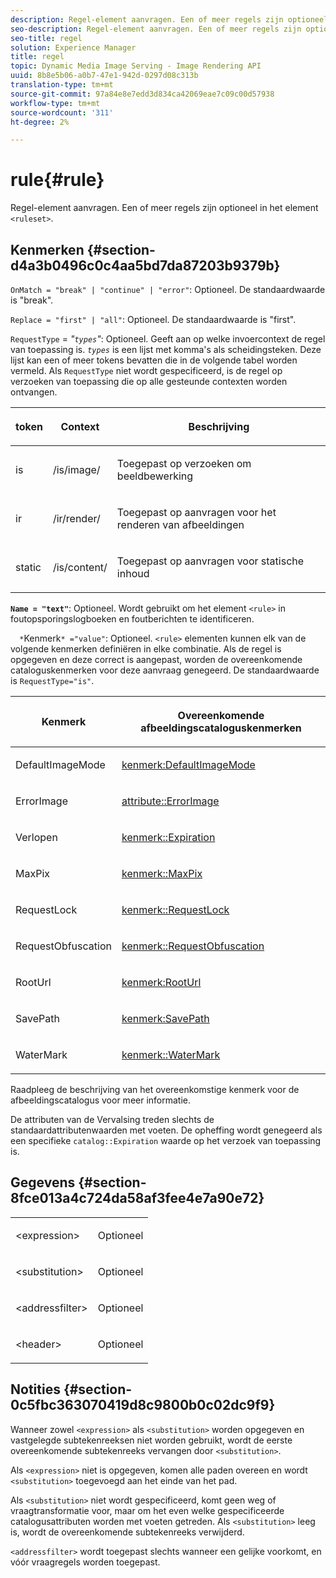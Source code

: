 ```yaml
---
description: Regel-element aanvragen. Een of meer regels zijn optioneel in het element <ruleset>.
seo-description: Regel-element aanvragen. Een of meer regels zijn optioneel in het element <ruleset>.
seo-title: regel
solution: Experience Manager
title: regel
topic: Dynamic Media Image Serving - Image Rendering API
uuid: 8b8e5b06-a0b7-47e1-942d-0297d08c313b
translation-type: tm+mt
source-git-commit: 97a84e8e7edd3d834ca42069eae7c09c00d57938
workflow-type: tm+mt
source-wordcount: '311'
ht-degree: 2%

---
```



# rule{#rule}

Regel-element aanvragen. Een of meer regels zijn optioneel in het element `<ruleset>`.

## Kenmerken {#section-d4a3b0496c0c4aa5bd7da87203b9379b}

`OnMatch = "break" | "continue" | "error"`: Optioneel. De standaardwaarde is &quot;break&quot;.

`Replace = "first" | "all"`: Optioneel. De standaardwaarde is &quot;first&quot;.

`RequestType` =  *&quot;`types`&quot;*: Optioneel. Geeft aan op welke invoercontext de regel van toepassing is. *`types`* is een lijst met komma&#39;s als scheidingsteken. Deze lijst kan een of meer tokens bevatten die in de volgende tabel worden vermeld. Als `RequestType` niet wordt gespecificeerd, is de regel op verzoeken van toepassing die op alle gesteunde contexten worden ontvangen.

<table id="table_4935E1ED03624DA6AF3F8DC9AAA10237"> 
 <thead> 
  <tr> 
   <th class="entry"> <p><b>token</b> </p> </th> 
   <th class="entry"> <p><b>Context</b> </p> </th> 
   <th class="entry"> <p><b>Beschrijving</b> </p> </th> 
  </tr> 
 </thead>
 <tbody> 
  <tr> 
   <td> <p> <span class="codeph"> is</span> </p> </td> 
   <td> <p> <span class="filepath"> /is/image/</span> </p> </td> 
   <td> <p>Toegepast op verzoeken om beeldbewerking </p> </td> 
  </tr> 
  <tr> 
   <td> <p> <span class="codeph"> ir</span> </p> </td> 
   <td> <p> <span class="filepath"> /ir/render/</span> </p> </td> 
   <td> <p>Toegepast op aanvragen voor het renderen van afbeeldingen </p> </td> 
  </tr> 
  <tr> 
   <td> <p> <span class="codeph"> static</span> </p> </td> 
   <td> <p> <span class="filepath"> /is/content/</span> </p> </td> 
   <td> <p>Toegepast op aanvragen voor statische inhoud </p> </td> 
  </tr> 
 </tbody> 
</table>

**`Name = "text"`**: Optioneel. Wordt gebruikt om het element `<rule>` in foutopsporingslogboeken en foutberichten te identificeren.

`  *`Kenmerk`* ="value"`: Optioneel. `<rule>` elementen kunnen elk van de volgende kenmerken definiëren in elke combinatie. Als de regel is opgegeven en deze correct is aangepast, worden de overeenkomende cataloguskenmerken voor deze aanvraag genegeerd. De standaardwaarde is `RequestType="is"`.

<table id="table_67AED5BEADDF4DAC99B5EF46438C1ABC"> 
 <thead> 
  <tr> 
   <th class="entry"> <b> <span class="varname"> Kenmerk  </span> </b> </th> 
   <th class="entry"> <p>Overeenkomende afbeeldingscataloguskenmerken </p> </th> 
  </tr> 
 </thead>
 <tbody> 
  <tr> 
   <td> <p> <span class="codeph"> DefaultImageMode</span> </p> </td> 
   <td> <p><a href="../../../../../is-api/image-catalog/image-serving-api-ref/c-image-catalog-reference/c-attributes-reference/r-defaultimagemode.md#reference-8a996af162f84e46bbe9e6e0d4e26782" type="reference" format="dita" scope="local"> kenmerk:DefaultImageMode</a> </p> </td> 
  </tr> 
  <tr> 
   <td> <p> <span class="codeph"> ErrorImage</span> </p> </td> 
   <td> <p><a href="../../../../../is-api/image-catalog/image-serving-api-ref/c-image-catalog-reference/c-attributes-reference/r-errorimage.md#reference-c494d5d8b2584fe3800f35baabd0292c" type="reference" format="dita" scope="local"> attribute::ErrorImage</a> </p> </td> 
  </tr> 
  <tr> 
   <td> <p> <span class="codeph"> Verlopen</span> </p> </td> 
   <td> <p> <a href="../../../../../is-api/image-catalog/image-serving-api-ref/c-image-catalog-reference/c-attributes-reference/r-expiration.md#reference-a0bf4686425d4e00b8014c4950fb62b7" type="reference" format="dita" scope="local"> kenmerk::Expiration</a> </p> </td> 
  </tr> 
  <tr> 
   <td> <p> <span class="codeph"> MaxPix</span> </p> </td> 
   <td> <p><a href="../../../../../is-api/image-catalog/image-serving-api-ref/c-image-catalog-reference/c-attributes-reference/r-maxpix.md#reference-e167d396ac794079ba8b5e6eb16eeda5" type="reference" format="dita" scope="local"> kenmerk::MaxPix  </a> </p> </td> 
  </tr> 
  <tr> 
   <td> <p> <span class="codeph"> RequestLock</span> </p> </td> 
   <td> <p> <a href="../../../../../is-api/image-catalog/image-serving-api-ref/c-image-catalog-reference/c-attributes-reference/r-requestlock.md#reference-8bbe2f581be847d3b9fa123e8e5e94b0" type="reference" format="dita" scope="local"> kenmerk::RequestLock</a> </p> </td> 
  </tr> 
  <tr> 
   <td> <p> <span class="codeph"> RequestObfuscation</span> </p> </td> 
   <td> <p> <a href="../../../../../is-api/image-catalog/image-serving-api-ref/c-image-catalog-reference/c-attributes-reference/r-requestobfuscation.md#reference-730a3330253343f893419ebd52baf0bd" type="reference" format="dita" scope="local"> kenmerk::RequestObfuscation</a> </p> </td> 
  </tr> 
  <tr> 
   <td> <p> <span class="codeph"> RootUrl</span> </p> </td> 
   <td> <p> <a href="../../../../../is-api/image-catalog/image-serving-api-ref/c-image-catalog-reference/c-attributes-reference/r-rooturl.md#reference-3b0e43881020409cbe642366913cf137" type="reference" format="dita" scope="local"> kenmerk:RootUrl</a> </p> </td> 
  </tr> 
  <tr> 
   <td> <p> <span class="codeph"> SavePath</span> </p> </td> 
   <td> <p> <a href="../../../../../is-api/image-catalog/image-serving-api-ref/c-image-catalog-reference/c-attributes-reference/r-savepath.md#reference-9c4686dc153b41d8a0751cde83615432" type="reference" format="dita" scope="local"> kenmerk:SavePath</a> </p> </td> 
  </tr> 
  <tr> 
   <td> <p> <span class="codeph"> WaterMark</span> </p> </td> 
   <td> <p><a href="../../../../../is-api/image-catalog/image-serving-api-ref/c-image-catalog-reference/c-attributes-reference/r-watermark.md#reference-942b50acb2dd43a5ae498dc41ea9ac9b" type="reference" format="dita" scope="local"> kenmerk::WaterMark</a> </p> </td> 
  </tr> 
 </tbody> 
</table>

Raadpleeg de beschrijving van het overeenkomstige kenmerk voor de afbeeldingscatalogus voor meer informatie.

De attributen van de Vervalsing treden slechts de standaardattributenwaarden met voeten. De opheffing wordt genegeerd als een specifieke `catalog::Expiration` waarde op het verzoek van toepassing is.

## Gegevens {#section-8fce013a4c724da58af3fee4e7a90e72}

<table id="simpletable_4F1C03671DA942A3A332B2C686A63C52"> 
 <tr class="strow"> 
  <td class="stentry"> <p><span class="codeph"> &lt;expression&gt;</span> </p></td> 
  <td class="stentry"> <p>Optioneel </p></td> 
 </tr> 
 <tr class="strow"> 
  <td class="stentry"> <p><span class="codeph"> &lt;substitution&gt;</span> </p></td> 
  <td class="stentry"> <p>Optioneel </p></td> 
 </tr> 
 <tr class="strow"> 
  <td class="stentry"> <p><span class="codeph"> &lt;addressfilter&gt;</span> </p></td> 
  <td class="stentry"> <p>Optioneel </p></td> 
 </tr> 
 <tr class="strow"> 
  <td class="stentry"> <p><span class="codeph"> &lt;header&gt;</span> </p></td> 
  <td class="stentry"> <p>Optioneel </p></td> 
 </tr> 
</table>

## Notities {#section-0c5fbc363070419d8c9800b0c02dc9f9}

Wanneer zowel `<expression>` als `<substitution>` worden opgegeven en vastgelegde subtekenreeksen niet worden gebruikt, wordt de eerste overeenkomende subtekenreeks vervangen door `<substitution>`.

Als `<expression>` niet is opgegeven, komen alle paden overeen en wordt `<substitution>` toegevoegd aan het einde van het pad.

Als `<substitution>` niet wordt gespecificeerd, komt geen weg of vraagtransformatie voor, maar om het even welke gespecificeerde catalogusattributen worden met voeten getreden. Als `<substitution>` leeg is, wordt de overeenkomende subtekenreeks verwijderd.

`<addressfilter>` wordt toegepast slechts wanneer een gelijke voorkomt, en vóór vraagregels worden toegepast.
